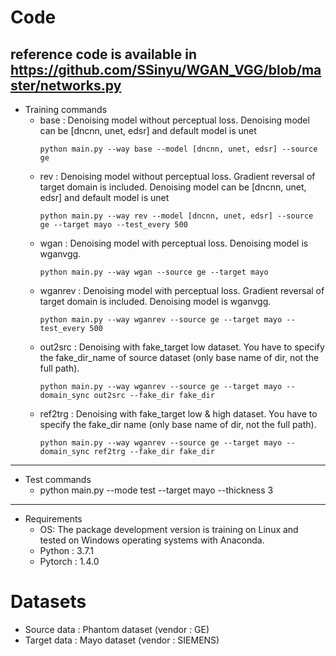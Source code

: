 Code
===============
reference code is available in https://github.com/SSinyu/WGAN_VGG/blob/master/networks.py
---------------
* Training commands
    * base : Denoising model without perceptual loss. Denoising model can be [dncnn, unet, edsr] and default model is unet
        ```
        python main.py --way base --model [dncnn, unet, edsr] --source ge 
        ```
    * rev : Denoising model without perceptual loss. Gradient reversal of target domain is included. Denoising model can be [dncnn, unet, edsr] and default model is unet
        ```
        python main.py --way rev --model [dncnn, unet, edsr] --source ge --target mayo --test_every 500
        ```
    * wgan : Denoising model with perceptual loss. Denoising model is wganvgg.
        ```
        python main.py --way wgan --source ge --target mayo 
        ```
    * wganrev : Denoising model with perceptual loss. Gradient reversal of target domain is included. Denoising model is wganvgg.
        ```
        python main.py --way wganrev --source ge --target mayo --test_every 500
        ```
    * out2src : Denoising with fake_target low dataset. You have to specify the fake_dir_name of source dataset (only base name of dir, not the full path).
        ```
        python main.py --way wganrev --source ge --target mayo --domain_sync out2src --fake_dir fake_dir
        ```
    * ref2trg : Denoising with fake_target low & high dataset. You have to specify the fake_dir name (only base name of dir, not the full path).
        ```
        python main.py --way wganrev --source ge --target mayo --domain_sync ref2trg --fake_dir fake_dir
        ```
---------------
* Test commands
    * python main.py --mode test --target mayo --thickness 3

---------------
* Requirements
    * OS: The package development version is training on Linux and tested on Windows operating systems with Anaconda.
    * Python : 3.7.1
    * Pytorch : 1.4.0



Datasets
===============
* Source data : Phantom dataset (vendor : GE)
* Target data : Mayo dataset (vendor : SIEMENS)